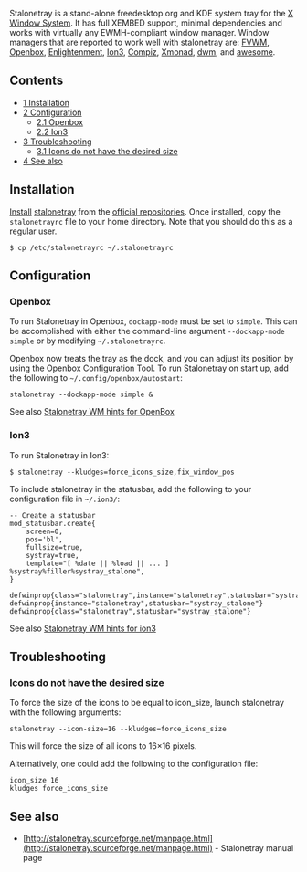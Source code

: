 Stalonetray is a stand-alone freedesktop.org and KDE system tray for the [X Window System](/index.php/X_Window_System "X Window System"). It has full XEMBED support, minimal dependencies and works with virtually any EWMH-compliant window manager. Window managers that are reported to work well with stalonetray are: [FVWM](/index.php/FVWM "FVWM"), [Openbox](/index.php/Openbox "Openbox"), [Enlightenment](/index.php/Enlightenment "Enlightenment"), [Ion3](/index.php/Ion3 "Ion3"), [Compiz](/index.php/Compiz "Compiz"), [Xmonad](/index.php/Xmonad "Xmonad"), [dwm](/index.php/Dwm "Dwm"), and [awesome](/index.php/Awesome "Awesome").

## Contents

*   [1 Installation](#Installation)
*   [2 Configuration](#Configuration)
    *   [2.1 Openbox](#Openbox)
    *   [2.2 Ion3](#Ion3)
*   [3 Troubleshooting](#Troubleshooting)
    *   [3.1 Icons do not have the desired size](#Icons_do_not_have_the_desired_size)
*   [4 See also](#See_also)

## Installation

[Install](/index.php/Install "Install") [stalonetray](https://www.archlinux.org/packages/?name=stalonetray) from the [official repositories](/index.php/Official_repositories "Official repositories"). Once installed, copy the `stalonetrayrc` file to your home directory. Note that you should do this as a regular user.

```
$ cp /etc/stalonetrayrc ~/.stalonetrayrc

```

## Configuration

### Openbox

To run Stalonetray in Openbox, `dockapp-mode` must be set to `simple`. This can be accomplished with either the command-line argument `--dockapp-mode simple` or by modifying `~/.stalonetrayrc`.

Openbox now treats the tray as the dock, and you can adjust its position by using the Openbox Configuration Tool. To run Stalonetray on start up, add the following to `~/.config/openbox/autostart`:

```
stalonetray --dockapp-mode simple &

```

See also [Stalonetray WM hints for OpenBox](http://stalonetray.sourceforge.net/wmhints.html#openbox)

### Ion3

To run Stalonetray in Ion3:

```
$ stalonetray --kludges=force_icons_size,fix_window_pos

```

To include stalonetray in the statusbar, add the following to your configuration file in `~/.ion3/`:

```
-- Create a statusbar
mod_statusbar.create{
    screen=0,
    pos='bl',
    fullsize=true,
    systray=true,
    template="[ %date || %load || ... ] %systray%filler%systray_stalone",
}

defwinprop{class="stalonetray",instance="stalonetray",statusbar="systray_stalone"}
defwinprop{instance="stalonetray",statusbar="systray_stalone"}
defwinprop{class="stalonetray",statusbar="systray_stalone"}

```

See also [Stalonetray WM hints for ion3](http://stalonetray.sourceforge.net/wmhints.html#ion3)

## Troubleshooting

### Icons do not have the desired size

To force the size of the icons to be equal to icon_size, launch stalonetray with the following arguments:

```
stalonetray --icon-size=16 --kludges=force_icons_size

```

This will force the size of all icons to 16×16 pixels.

Alternatively, one could add the following to the configuration file:

```
icon_size 16
kludges force_icons_size

```

## See also

*   [http://stalonetray.sourceforge.net/manpage.html](http://stalonetray.sourceforge.net/manpage.html) - Stalonetray manual page